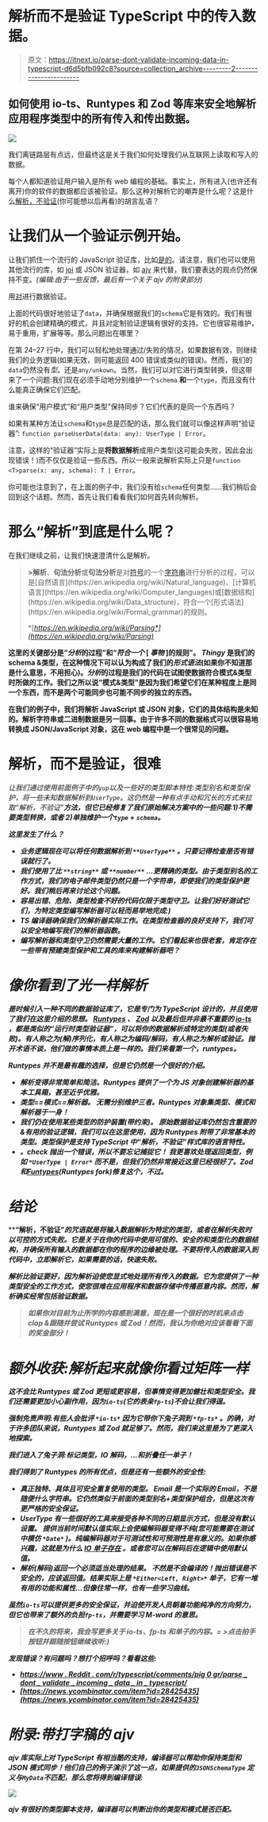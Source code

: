 # 解析而不是验证 TypeScript 中的传入数据。

> 原文：<https://itnext.io/parse-dont-validate-incoming-data-in-typescript-d6d5bfb092c8?source=collection_archive---------2----------------------->

## 如何使用 io-ts、Runtypes 和 Zod 等库来安全地解析应用程序类型中的所有传入和传出数据。

![](img/e20a15926afccc330ac6ea56dcca5590.png)

我们离链路层有点远，但最终这是关于我们如何处理我们从互联网上读取和写入的数据。

每个人都知道验证用户输入是所有 web 编程的基础。事实上，所有进入(也许还有离开)你的软件的数据都应该被验证。那么这种对解析它的嘲弄是什么呢？这是什么[解析，不验证](https://lexi-lambda.github.io/blog/2019/11/05/parse-don-t-validate/)(你可能想以后再看)的胡言乱语？

# 让我们从一个验证示例开始。

让我们抓住一个流行的 JavaScript 验证库，比如[是的](https://github.com/jquense/yup)。请注意，我们也可以使用其他流行的库，如 [joi](https://github.com/sideway/joi) 或 JSON 验证器，如 [ajv](https://github.com/ajv-validator/ajv/) 来代替，我们要表达的观点仍然保持不变。*(编辑:由于一些反馈，最后有一个关于 ajv 的附录部分)*

用[对](https://github.com/jquense/yup)进行数据验证。

上面的代码很好地验证了`data`，并确保根据我们的`schema`它是有效的。我们有很好的机会创建精确的模式，并且对定制验证逻辑有很好的支持。它也很容易维护，易于重用，扩展等等。那么问题出在哪里？

在第 24–27 行中，我们可以轻松地处理通过/失败的情况，如果数据有效，则继续我们的业务逻辑(如果无效，则可能返回 400 错误或类似的错误)。然而，我们的`data`仍然没有*型*。还是`any/unkown`。当然，我们可以对它进行类型转换，但这带来了一个问题:我们现在必须手动地分别维护一个`schema` **和**一个`type`，而且没有什么能真正确保它们匹配。

谁来确保“用户模式”和“用户类型”保持同步？它们代表的是同一个东西吗？

如果有某种方法让`schema`和`type`总是匹配的话，那么我们就可以像这样声明“验证器”:
`function parseUserData(data: any): UserType | Error`。

注意，这样的“验证器”实际上是**将数据解析**成用户类型(这可能会失败，因此会出现错误！)而不仅仅是验证一些东西。所以一般来说解析实际上只是`function <T>parse(x: any, schema): T | Error`。

你可能也注意到了，在上面的例子中，我们没有给`schema`任何类型……我们稍后会回到这个话题。然而，首先让我们看看我们如何首先转向解析。

# 那么“解析”到底是什么呢？

在我们继续之前，让我们快速澄清什么是解析。

> **>解析**、**句法分析**或**句法分析**是对[符号](https://en.wikipedia.org/wiki/Symbol_(formal))的一个[字符串](https://en.wikipedia.org/wiki/String_(computer_science))进行分析的过程，可以是[自然语言](https://en.wikipedia.org/wiki/Natural_language)、[计算机语言](https://en.wikipedia.org/wiki/Computer_languages)或[数据结构](https://en.wikipedia.org/wiki/Data_structure)，符合一个[形式语法](https://en.wikipedia.org/wiki/Formal_grammar)的规则。
> 
> *[*https://en.wikipedia.org/wiki/Parsing*](https://en.wikipedia.org/wiki/Parsing)*

**这里的关键部分是“*分析*的过程”和“*符合一个* [ *事物* ]的规则”。 *Thingy* 是我们的 schema &类型，在这种情况下可以认为构成了我们的*形式语法*(如果你不知道那是什么意思，不用担心)。*分析*的过程是我们的代码在试图使数据符合模式&类型时所做的工作。我们之所以说“模式&类型”是因为我们希望它们在某种程度上是同一个东西，而不是两个可能同步也可能不同步的独立的东西。**

**在我们的例子中，我们将解析 JavaScript 或 JSON 对象，它们的具体结构是未知的。解析字符串或二进制数据是另一回事。由于许多不同的数据格式可以很容易地转换成 JSON/JavaScript 对象，这在 web 编程中是一个很常见的问题。**

# **解析，而不是验证，很难**

**让我们通过使用前面例子中的`yup`以及一些好的类型脚本特性:类型别名和类型保护，将一些未知数据解析到`UserType`。这仍然是一种有点手动和冗长的方式来拉取*“解析，不验证”**方法，但它已经修复了我们原始解决方案中的一些问题:1)不需要类型转换，或者 2)单独维护一个`type` + `schema`。***

***这里发生了什么？***

*   *****业务逻辑现在可以将任何数据解析到** `**UserType**` **。只要记得检查是否有错误就行了。*****
*   *****我们使用了比** `**string**` **或** `**number**` *…更精确的类型。由于类型别名的工作方式，我们的电子邮件类型仍然只是一个字符串，即使我们的类型保护更好。我们稍后再来讨论这个问题。****
*   *****容易出错、危险、类型检查不好的代码仅限于类型守卫。让我们好好测试它们，为特定类型编写解析器可以轻而易举地完成:)*****
*   ***TS 编译器确保我们的解析器实际工作。在类型检查器的良好支持下，我们可以安全地编写我们的解析器函数。***
*   ***编写解析器和类型守卫仍然需要大量的工作。它们看起来也很老套，肯定存在一些带有预建类型保护和工具的库来构建解析器吧？***

# ***像你看到了光一样解析***

***是时候引入一种不同的数据验证库了，它是专门为 TypeScript 设计的，并且使用了我们在这里介绍的思想。 [Runtypes](https://github.com/pelotom/runtypes) 、 [Zod](https://github.com/colinhacks/zod) 以及最后但并非最不重要的 [io-ts](https://github.com/gcanti/io-ts) ，都是类似的“运行时类型验证器”，可以将你的数据解析成特定的类型(或者失败)。有人称之为(解)序列化，有人称之为编码/解码，有人称之为解析或验证。抛开术语不谈，他们做的事情本质上是一样的。我们来看第一个，runtypes。***

***Runtypes 并不是最有趣的选择，但是它仍然是一个很好的介绍。***

*   ***解析变得非常简单和简洁。Runtypes 提供了一个为 JS 对象创建解析器的基本工具箱，甚至近乎优雅。***
*   *****类型==模式==解析器。** *无需分别维护三者。Runtypes 对象集类型、模式和解析器于一身！****
*   *****我们仍在使用某些类型的防护装置(带约束)。** *原始数据验证库仍然包含重要的&有用的验证逻辑，我们可以在这里使用，因为 Runtypes 附带了非常基本的类型。类型保护是支持 TypeScript 中“解析，不验证”样式库的语言特性。****
*   *****。check 抛出一个错误，所以不要忘记捕捉它！** *我更喜欢处理返回类型，例如* `*UserType | Error*` *而不是，但我们仍然非常接近这里已经很好了。Zod 和*[*Funtypes*](https://github.com/ForbesLindesay/funtypes)*(Runtypes fork)修复这个，不过。****

# ***结论***

****“解析，不验证”*的咒语就是将输入数据解析为特定的类型，或者在解析失败时以可控的方式失败。它是关于在你的代码中使用可信的、安全的和类型化的数据结构，并确保所有输入的数据都在你的程序的边缘被处理。不要将传入的数据深入到代码中，立即解析它，如果需要的话，快速失败。***

***解析比验证要好，因为解析迫使您显式地处理所有传入的数据。它为您提供了一种类型安全的工作方式，使您很难在应用程序和数据存储中传播恶意内容。然而，解析确实经常包括验证数据。***

> ***如果你对目前为止所学的内容感到满意，现在是一个很好的时机来点击 clap &跟随并尝试 Runtypes 或 Zod！然而，我认为你绝对应该看看下面的奖金部分！***

# ***额外收获:解析起来就像你看过矩阵一样***

***这不会比 Runtypes 或 Zod 更短或更容易，但事情变得更加健壮和类型安全。我们还需要更加小心副作用，因为`io-ts`(它的表亲`fp-ts`)不会让我们得逞。***

****强制免责声明:有些人会批评* `*io-ts*` *因为它带你下兔子洞到* `*fp-ts*` *。的确，对于许多团队来说，Runtypes 或 Zod 就足够了。然而，我们来这里是为了更深入地探索。****

***我们进入了兔子洞:标记类型，IO 解码，…和折叠任一单子！***

***我们得到了 Runtypes 的所有优点，但是还有一些额外的安全性:***

*   *****真正独特、具体且可安全重复使用的类型。** *Email 是一个实际的 Email，不是随便什么字符串。它仍然类似于前面的类型别名+类型保护组合，但是这次有更严格的安全保证。****
*   ***UserType 有一些很好的工具来接受各种不同的日期显示方式，但是没有默认设置。 *提供当前时间默认值实际上会使编解码器变得不纯(您可能需要在测试中模仿* `*Date*` *)。纯编解码器对于可测试性和可预测性是有意义的。如果你感兴趣，这就是为什么* [*IO 单子存在*](https://dev.to/gcanti/getting-started-with-fp-ts-io-36p6) *。或者您可以在解码后在逻辑中使用默认值。****
*   *****解析(解码)返回一个必须适当处理的结果。** *不然是不会编译的！抛出错误是不安全的，应该返回值。结果实际上是* `*Either<Left, Right>*` *单子，它有一堆有用的功能和属性…但像往常一样，也有一些学习曲线。****

***虽然`io-ts`可以提供更多的安全保证，并迫使开发人员朝着功能纯净的方向努力，但它也带来了额外的负担`fp-ts`，并需要学习 M-word 的意思。***

> ***在不久的将来，我会写更多关于 io-ts、fp-ts 和单子的内容。= >点击拍手按钮并跟随按钮继续收听:)***

***发现错误？有问题吗？想打个招呼吗？看看这些:***

*   ***[https://www . Reddit . com/r/typescript/comments/pig 0 gr/parse _ dont _ validate _ incoming _ data _ in _ typescript/](https://www.reddit.com/r/typescript/comments/pig0gr/parse_dont_validate_incoming_data_in_typescript/?utm_source=share&utm_medium=web2x&context=3)***
*   ***[https://news.ycombinator.com/item?id=28425435](https://news.ycombinator.com/item?id=28425435)***

# ***附录:带打字稿的 ajv***

***ajv 库实际上对 TypeScript 有相当酷的支持，编译器可以帮助你保持类型和 JSON 模式同步！他们自己的例子演示了这一点，如果提供的`JSONSchemaType` 定义与`MyData`不匹配，那么您将得到编译错误:***

***![](img/e463336c2c27742c32fa28395b147d83.png)***

***ajv 有很好的类型脚本支持，编译器可以判断出你的类型和模式是否匹配。***